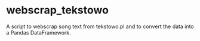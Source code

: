 # webscrap_tekstowo

A script to webscrap song text from tekstowo.pl and to convert the data into a Pandas DataFramework.
